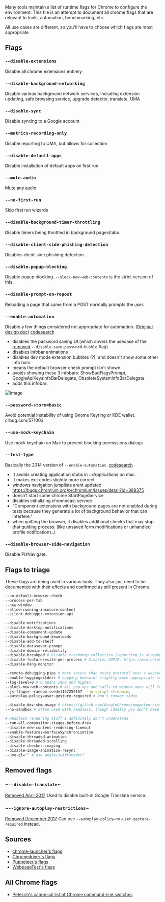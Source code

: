 Many tools maintain a list of runtime flags for Chrome to configure the environment. This file
is an attempt to document all chrome flags that are relevant to tools, automation, benchmarking, etc.

All use cases are different, so you'll have to choose which flags are most appropriate.

## Flags

### `--disable-extensions`
Disable all chrome extensions entirely

### `--disable-background-networking`
Disable various background network services, including extension updating,
safe browsing service, upgrade detector, translate, UMA

### `--disable-sync`
Disable syncing to a Google account

### `--metrics-recording-only`
Disable reporting to UMA, but allows for collection

### `--disable-default-apps`
Disable installation of default apps on first run

### `--mute-audio`
Mute any audio

### `--no-first-run`
Skip first run wizards

### `--disable-background-timer-throttling`
Disable timers being throttled in background pages/tabs

### `--disable-client-side-phishing-detection`
Disables client-side phishing detection. 

### `--disable-popup-blocking`
Disable popup blocking.  `--block-new-web-contents` is the strict version of this.

### `--disable-prompt-on-repost`
Reloading a page that came from a POST normally prompts the user.

### `--enable-automation`
Disable a few things considered not appropriate for automation. ([Original design doc](https://docs.google.com/a/google.com/document/d/1JYj9K61UyxIYavR8_HATYIglR9T_rDwAtLLsD3fbDQg/preview)) [codesearch](https://cs.chromium.org/search/?q=kEnableAutomation&type=cs)

* disables the password saving UI (which covers the usecase of the [removed](https://bugs.chromium.org/p/chromedriver/issues/detail?id=1015) `--disable-save-password-bubble` flag)
* disables infobar animations
* disables dev mode extension bubbles (?), and doesn't show some other info bars
* means the default browser check prompt isn't shown
* avoids showing these 3 infobars: ShowBadFlagsPrompt, GoogleApiKeysInfoBarDelegate, ObsoleteSystemInfoBarDelegate
* adds this infobar:

![image](https://user-images.githubusercontent.com/39191/30349667-92a7a086-97c8-11e7-86b2-1365e3d407e3.png)

### `--password-store=basic`
Avoid potential instability of using Gnome Keyring or KDE wallet. crbug.com/571003

### `--use-mock-keychain`
Use mock keychain on Mac to prevent blocking permissions dialogs

### `--test-type`
Basically the 2014 version of `--enable-automation`. [codesearch](https://cs.chromium.org/search/?q=kTestType%5Cb&type=cs)

* It avoids creating application stubs in ~/Applications on mac.
* It makes exit codes slightly more correct
* windows navigation jumplists arent updated https://bugs.chromium.org/p/chromium/issues/detail?id=389375
* doesn't start some chrome StartPageService
* disables initializing chromecast service
* "Component extensions with background pages are not enabled during tests because they generate a lot of background behavior that can interfere."
* when quitting the browser, it disables additional checks that may stop that quitting process. (like unsaved form modifications or unhandled profile notifications..)

### `--disable-browser-side-navigation`
Disable PlzNavigate.

## Flags to triage

These flags are being used in various tools. They also just need to be documented with their effects and confirmed as still present in Chrome.

```sh
--no-default-browser-check
--process-per-tab
--new-window
--allow-running-insecure-content
--silent-debugger-extension-api

--disable-notifications
--disable-desktop-notifications
--disable-component-update
--disable-background-downloads
--disable-add-to-shelf
--disable-datasaver-prompt
--disable-domain-reliability
--disable-breakpad # Disable crashdump collection (reporting is already disabled in Chromium)
--disable-features=site-per-process # Disables OOPIF. https://www.chromium.org/Home/chromium-security/site-isolation
--disable-hang-monitor

--remote-debugging-pipe # more secure than using protocol over a websocket
--enable-logging=stderr # Logging behavior slightly more appropriate for a server-type process.
--log-level=0 # 0 means INFO and higher.
--block-new-web-contents # All pop-ups and calls to window.open will fail.
--js-flags=--random-seed=1157259157 --no-script-streaming
--autoplay-policy=user-gesture-required # Don't render video

--disable-dev-shm-usage # https://github.com/GoogleChrome/puppeteer/issues/1834
--no-sandbox # often used with headless, though ideally you don't need to.

# Headless rendering stuff I definitely don't understand
--run-all-compositor-stages-before-draw
--disable-new-content-rendering-timeout
--enable-features=SurfaceSynchronization
--disable-threaded-animation
--disable-threaded-scrolling
--disable-checker-imaging   
--disable-image-animation-resync
--use-gl="" # use angle/swiftshader? 
```


## Removed flags

### ~`--disable-translate`~
[Removed April 2017](https://codereview.chromium.org/2819813002/) Used to disable built-in Google Translate service. 

### ~`--ignore-autoplay-restrictions`~ 
[Removed December 2017](https://chromium-review.googlesource.com/#/c/816855/) Can use `--autoplay-policy=no-user-gesture-required` instead.

## Sources

* [chrome-launcher's flags](https://github.com/GoogleChrome/chrome-launcher/blob/master/src/flags.ts)
* [Chromedriver's flags](https://cs.chromium.org/chromium/src/chrome/test/chromedriver/chrome_launcher.cc?type=cs&q=f:chrome_launcher++kDesktopSwitches&sq=package:chromium)
* [Puppeteer's flags](https://github.com/GoogleChrome/puppeteer/blob/master/lib/Launcher.js)
* [WebpageTest's flags](https://github.com/WPO-Foundation/webpagetest/blob/master/agent/wptdriver/web_browser.cc)

## All Chrome flags
* [Peter.sh's canonical list of Chrome command-line switches](http://peter.sh/experiments/chromium-command-line-switches/)
